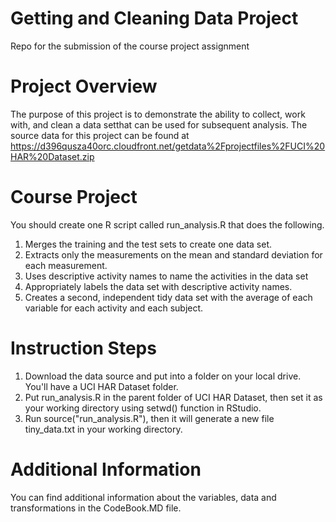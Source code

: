 # Getting and Cleaning Data Project
Repo for the submission of the course project assignment

# Project Overview
The purpose of this project is to demonstrate the ability to collect, work with, and clean a data setthat can be used for subsequent analysis. The source data for this project can be found at https://d396qusza40orc.cloudfront.net/getdata%2Fprojectfiles%2FUCI%20HAR%20Dataset.zip

# Course Project
You should create one R script called run_analysis.R that does the following.
1. Merges the training and the test sets to create one data set.
2. Extracts only the measurements on the mean and standard deviation for each measurement.
3. Uses descriptive activity names to name the activities in the data set
4. Appropriately labels the data set with descriptive activity names.
5. Creates a second, independent tidy data set with the average of each variable for each activity and each subject.

# Instruction Steps
1. Download the data source and put into a folder on your local drive. You'll have a UCI HAR Dataset folder.
2. Put run_analysis.R in the parent folder of UCI HAR Dataset, then set it as your working directory using setwd() function in RStudio.
3. Run source("run_analysis.R"), then it will generate a new file tiny_data.txt in your working directory.

# Additional Information
You can find additional information about the variables, data and transformations in the CodeBook.MD file.

